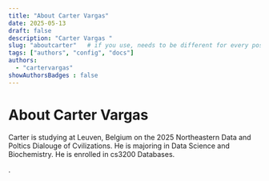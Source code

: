 ```yaml
---
title: "About Carter Vargas"
date: 2025-05-13
draft: false
description: "Carter Vargas "
slug: "aboutcarter"   # if you use, needs to be different for every post
tags: ["authors", "config", "docs"]
authors:
  - "cartervargas"
showAuthorsBadges : false
---
```


# About Carter Vargas

Carter is studying at Leuven, Belgium on the 2025 Northeastern Data and Poltics Dialouge of Cvilizations. He is majoring in Data Science and Biochemistry. He is enrolled in cs3200 Databases.


.

